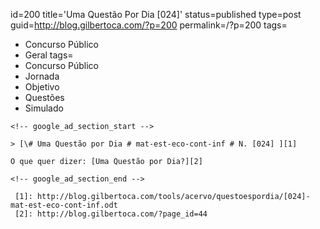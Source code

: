 id=200
title='Uma Questão Por Dia [024]'
status=published
type=post
guid=http://blog.gilbertoca.com/?p=200
permalink=/?p=200
tags=
  - Concurso Público
  - Geral
tags=
  - Concurso Público
  - Jornada
  - Objetivo
  - Questões
  - Simulado
~~~~~~
<!-- google_ad_section_start -->

> [\# Uma Questão por Dia # mat-est-eco-cont-inf # N. [024] ][1]

O que quer dizer: [Uma Questão por Dia?][2]

<!-- google_ad_section_end -->

 [1]: http://blog.gilbertoca.com/tools/acervo/questoespordia/[024]-mat-est-eco-cont-inf.odt
 [2]: http://blog.gilbertoca.com/?page_id=44